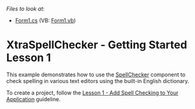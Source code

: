 <!-- default file list -->
*Files to look at*:

* [Form1.cs](./CS/XtraSpellCheckerGetStarted/Form1.cs) (VB: [Form1.vb](./VB/XtraSpellCheckerGetStarted/Form1.vb))
<!-- default file list end -->
# XtraSpellChecker - Getting Started Lesson 1


<p>This example demonstrates how to use the <a href="http://help.devexpress.com/#WindowsForms/clsDevExpressXtraSpellCheckerSpellCheckertopic">SpellChecker</a> component to check spelling in various text editors using the built-in English dictionary.</p>
<p>To create a project, follow the <a href="http://help.devexpress.com/#WindowsForms/CustomDocument114002">Lesson 1 - Add Spell Checking to Your Application</a> guideline.</p>

<br/>


